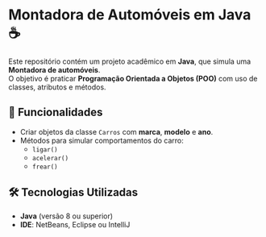 # Montadora de Automóveis em Java ☕

Este repositório contém um projeto acadêmico em **Java**, que simula uma **Montadora de automóveis**.  
O objetivo é praticar **Programação Orientada a Objetos (POO)** com uso de classes, atributos e métodos.

## 🚗 Funcionalidades
- Criar objetos da classe `Carros` com **marca**, **modelo** e **ano**.
- Métodos para simular comportamentos do carro:
  - `ligar()`
  - `acelerar()`
  - `frear()`

## 🛠️ Tecnologias Utilizadas
- **Java** (versão 8 ou superior)
- **IDE**: NetBeans, Eclipse ou IntelliJ
